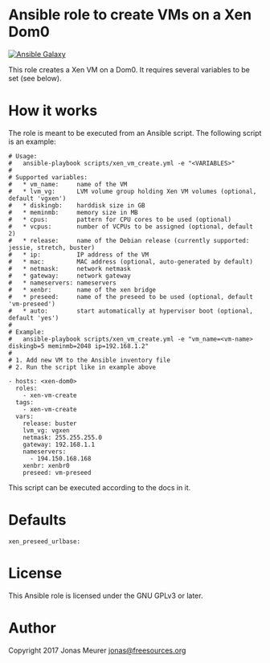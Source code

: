 # Ansible role to create VMs on a Xen Dom0

[![Ansible Galaxy](http://img.shields.io/badge/ansible--galaxy-xen-vm-create-blue.svg)](https://galaxy.ansible.com/mejo-/xen-vm-create/)

This role creates a Xen VM on a Dom0. It requires several variables
to be set (see below).

# How it works

The role is meant to be executed from an Ansible script. The following
script is an example:

```
# Usage:
#   ansible-playbook scripts/xen_vm_create.yml -e "<VARIABLES>"
#
# Supported variables:
#   * vm_name:     name of the VM
#   * lvm_vg:      LVM volume group holding Xen VM volumes (optional, default 'vgxen')
#   * diskingb:    harddisk size in GB
#   * meminmb:     memory size in MB
#   * cpus:        pattern for CPU cores to be used (optional)
#   * vcpus:       number of VCPUs to be assigned (optional, default 2)
#   * release:     name of the Debian release (currently supported: jessie, stretch, buster)
#   * ip:          IP address of the VM
#   * mac:         MAC address (optional, auto-generated by default)
#   * netmask:     network netmask
#   * gateway:     network gateway
#   * nameservers: nameservers
#   * xenbr:       name of the xen bridge
#   * preseed:     name of the preseed to be used (optional, default 'vm-preseed')
#   * auto:        start automatically at hypervisor boot (optional, default 'yes')
#
# Example:
#   ansible-playbook scripts/xen_vm_create.yml -e "vm_name=<vm-name> diskingb=5 meminmb=2048 ip=192.168.1.2"
#
# 1. Add new VM to the Ansible inventory file
# 2. Run the script like in example above 

- hosts: <xen-dom0>
  roles:
    - xen-vm-create
  tags:
    - xen-vm-create
  vars:
    release: buster
    lvm_vg: vgxen
    netmask: 255.255.255.0
    gateway: 192.168.1.1
    nameservers:
      - 194.150.168.168 
    xenbr: xenbr0
    preseed: vm-preseed
```

This script can be executed according to the docs in it.

# Defaults

```
xen_preseed_urlbase:
```

# License

This Ansible role is licensed under the GNU GPLv3 or later.

# Author

Copyright 2017 Jonas Meurer <jonas@freesources.org>
